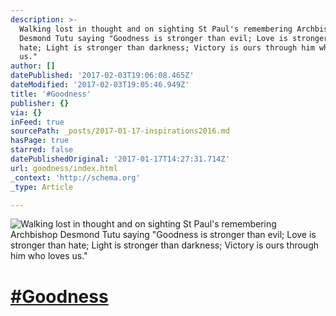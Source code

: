 ```yaml
---
description: >-
  Walking lost in thought and on sighting St Paul's remembering Archbishop
  Desmond Tutu saying "Goodness is stronger than evil; Love is stronger than
  hate; Light is stronger than darkness; Victory is ours through him who loves
  us."
author: []
datePublished: '2017-02-03T19:06:08.465Z'
dateModified: '2017-02-03T19:05:46.949Z'
title: '#Goodness'
publisher: {}
via: {}
inFeed: true
sourcePath: _posts/2017-01-17-inspirations2016.md
hasPage: true
starred: false
datePublishedOriginal: '2017-01-17T14:27:31.714Z'
url: goodness/index.html
_context: 'http://schema.org'
_type: Article

---
```

![Walking lost in thought and on sighting St Paul's remembering Archbishop Desmond Tutu saying "Goodness is stronger than evil; Love is stronger than hate; Light is stronger than darkness; Victory is ours through him who loves us."](https://the-grid-user-content.s3-us-west-2.amazonaws.com/e11e639c-2582-4b6c-bac4-af9b3a7d2df0.jpg)

# [\#Goodness][0]

[0]: https://twitter.com/#!/search?q=%23Inspirations2016